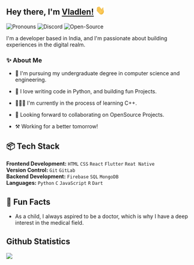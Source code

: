 ## Hey there, I'm [Vladlen!](https://github.com/vladlen.codes) <img width="25px" src=assets/vlad_waves.gif>

<img alt='Pronouns' src='https://img.shields.io/badge/Pronouns-he%2Fhim-blue' /> <img alt='Discord' src='https://img.shields.io/badge/Discord-vladlen.codes-brightgreen' /> <img alt='Open-Source' src='https://img.shields.io/badge/Open%20Source-%E2%9D%A4-red' />

I'm a developer based in India, and I'm passionate about building experiences in the digital realm.

### ✨ About Me

- 🌱 I'm pursuing my undergraduate degree in computer science and engineering.

- 💜 I love writing code in Python, and building fun Projects.

- 👨🏻‍💻 I'm currently in the process of learning C++.

- 🤝 Looking forward to collaborating on OpenSource Projects.

- ⚒ Working for a better tomorrow! 

## 📦 Tech Stack
**Frontend Development:** `HTML` `CSS` `React` `Flutter` `Reat Native`<br>
**Version Control:** `Git` `GitLab`<br>
**Backend Development:** `Firebase` `SQL` `MongoDB`<br>
**Languages:** `Python` `C` `JavaScript` `R` `Dart`<br>

## 📌 Fun Facts
- As a child, I always aspired to be a doctor, which is why I have a deep interest in the medical field.

<h2>Github Statistics</h2>

![](https://github-readme-stats.vercel.app/api?username=VladlenCodes&count_private=true&show_icons=true&theme=dark)
